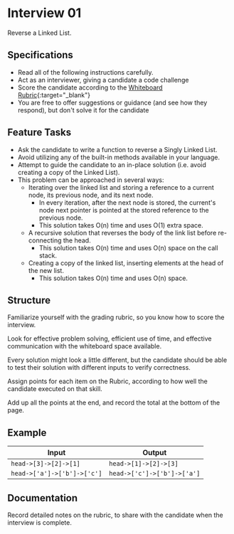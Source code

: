 # Interview 01

Reverse a Linked List.

## Specifications

- Read all of the following instructions carefully. 
- Act as an interviewer, giving a candidate a code challenge
- Score the candidate according to the [Whiteboard Rubric](https://docs.google.com/spreadsheets/d/1scthkmARfzAFZrSYAp6LA2coOaoWUWbSzMbtIU4jcHw){:target="_blank"}
- You are free to offer suggestions or guidance (and see how they respond),  but don't solve it for the candidate

## Feature Tasks

- Ask the candidate to write a function to reverse a Singly Linked List.
- Avoid utilizing any of the built-in methods available in your language.
- Attempt to guide the candidate to an in-place solution (i.e. avoid creating a copy of the Linked List).
- This problem can be approached in several ways: 
  - Iterating over the linked list and storing a reference to a current node, its previous node, and its next node. 
    - In every iteration, after the next node is stored, the current's node next pointer is pointed at the stored reference to the previous node.
    - This solution takes O(n) time and uses O(1) extra space.
  - A recursive solution that reverses the body of the link list before re-connecting the head.
    - This solution takes O(n) time and uses O(n) space on the call stack.
  - Creating a copy of the linked list, inserting elements at the head of the new list.
    - This solution takes O(n) time and uses O(n) space.

## Structure 

Familiarize yourself with the grading rubric, so you know how to score the interview. 

Look for effective problem solving, efficient use of time, and effective communication with the whiteboard space available. 

Every solution might look a little different, but the candidate should be able to test their solution with different inputs to verify correctness.

Assign points for each item on the Rubric, according to how well the candidate executed on that skill. 

Add up all the points at the end, and record the total at the bottom of the page.

## Example

| Input | Output |
|-----|----| 
| `head->[3]->[2]->[1]` | `head->[1]->[2]->[3]` |
| `head->['a']->['b']->['c']` | `head->['c']->['b']->['a']` |

## Documentation

Record detailed notes on the rubric, to share with the candidate when the interview is complete. 
